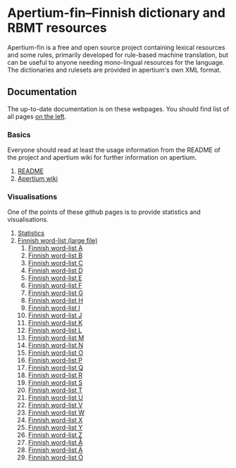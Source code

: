# Apertium-fin–Finnish dictionary and RBMT resources

Apertium-fin is a free and open source project containing lexical resources
and some rules, primarily developed for rule-based machine translation, but
can be useful to anyone needing mono-lingual resources for the language.
The dictionaries and rulesets are provided in apertium's own XML format.

## Documentation

The up-to-date documentation is on these webpages. You should find
list of all pages [on the left](#navigation).

### Basics

Everyone should read at least the usage information from the README of the
project and apertium wiki for further information on apertium.

1. [README](https://github.com/apertium/apertium-fin-deu#README)
1. [Apertium wiki](https://wiki.apertium.org)

### Visualisations

One of the points of these github pages is to provide statistics and
visualisations.

1. [Statistics](statistics.html)
1. [Finnish word-list (large file)](apertium-fin.fin.dix.html)
    1. [Finnish word-list A](apertium-fin.fin.dix-a.html#a)
    1. [Finnish word-list B](apertium-fin.fin.dix-b.html#b)
    1. [Finnish word-list C](apertium-fin.fin.dix-c.html#c)
    1. [Finnish word-list D](apertium-fin.fin.dix-d.html#d)
    1. [Finnish word-list E](apertium-fin.fin.dix-e.html#e)
    1. [Finnish word-list F](apertium-fin.fin.dix-f.html#f)
    1. [Finnish word-list G](apertium-fin.fin.dix-g.html#g)
    1. [Finnish word-list H](apertium-fin.fin.dix-h.html#h)
    1. [Finnish word-list I](apertium-fin.fin.dix-i.html#i)
    1. [Finnish word-list J](apertium-fin.fin.dix-j.html#j)
    1. [Finnish word-list K](apertium-fin.fin.dix-k.html#k)
    1. [Finnish word-list L](apertium-fin.fin.dix-l.html#l)
    1. [Finnish word-list M](apertium-fin.fin.dix-m.html#m)
    1. [Finnish word-list N](apertium-fin.fin.dix-n.html#n)
    1. [Finnish word-list O](apertium-fin.fin.dix-o.html#o)
    1. [Finnish word-list P](apertium-fin.fin.dix-p.html#p)
    1. [Finnish word-list Q](apertium-fin.fin.dix-q.html#q)
    1. [Finnish word-list R](apertium-fin.fin.dix-r.html#r)
    1. [Finnish word-list S](apertium-fin.fin.dix-s.html#s)
    1. [Finnish word-list T](apertium-fin.fin.dix-t.html#t)
    1. [Finnish word-list U](apertium-fin.fin.dix-u.html#u)
    1. [Finnish word-list V](apertium-fin.fin.dix-v.html#v)
    1. [Finnish word-list W](apertium-fin.fin.dix-w.html#w)
    1. [Finnish word-list X](apertium-fin.fin.dix-x.html#x)
    1. [Finnish word-list Y](apertium-fin.fin.dix-y.html#y)
    1. [Finnish word-list Z](apertium-fin.fin.dix-z.html#z)
    1. [Finnish word-list Å](apertium-fin.fin.dix-å.html#å)
    1. [Finnish word-list Ä](apertium-fin.fin.dix-ä.html#ä)
    1. [Finnish word-list Ö](apertium-fin.fin.dix-ö.html#ö)

<!-- vim: set ft=markdown -->
